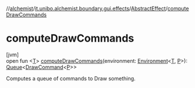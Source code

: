 //[alchemist](../../../index.md)/[it.unibo.alchemist.boundary.gui.effects](../index.md)/[AbstractEffect](index.md)/[computeDrawCommands](compute-draw-commands.md)

# computeDrawCommands

[jvm]\
open fun <[T](compute-draw-commands.md)> [computeDrawCommands](compute-draw-commands.md)(environment: [Environment](../../it.unibo.alchemist.model.interfaces/-environment/index.md)<[T](../../it.unibo.alchemist.boundary.monitor.generic/-numeric-label-monitor/index.md), [P](../../it.unibo.alchemist.boundary.monitor.generic/-numeric-label-monitor/index.md)>): [Queue](https://docs.oracle.com/javase/8/docs/api/java/util/Queue.html)<[DrawCommand](../../it.unibo.alchemist.boundary.interfaces/-draw-command/index.md)<[P](../../it.unibo.alchemist.boundary.monitor.generic/-numeric-label-monitor/index.md)>>

Computes a queue of commands to Draw something.
